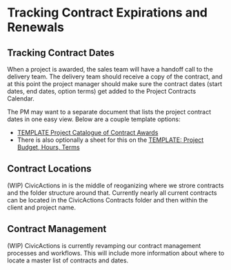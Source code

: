 # Tracking Contract Expirations and Renewals

## Tracking Contract Dates
When a project is awarded, the sales team will have a handoff call to the delivery team. The delivery team should receive a copy of the contract, and at this point the project manager should make sure the contract dates (start dates, end dates, option terms) get added to the Project Contracts Calendar. 

The PM may want to a separate document that lists the project contract dates in one easy view. Below are a couple template options: 

* [TEMPLATE Project Catalogue of Contract Awards](https://docs.google.com/spreadsheets/d/1Ur6yFfqBnF0L2BXw9tM0j9wC5uiFLqdW2v-_3BR2-gg/edit#gid=0)
* There is also optionally a sheet for this on the [TEMPLATE: Project Budget, Hours, Terms](https://docs.google.com/spreadsheets/d/1fCFzC_7dLe6diXWK8_yzW91svJFGnYbwEMLAPI-tDeU/edit#gid=1956976072)

## Contract Locations

(WIP) CivicActions in is the middle of reoganizing where we strore contracts and the folder structure around that. Currently nearly all current contracts can be located in the CivicActions Contracts folder and then within the client and project name. 


## Contract Management

(WIP) CivicActions is currently revamping our contract management processes and workflows. This will include more information about where to locate a master list of contracts and dates. 
